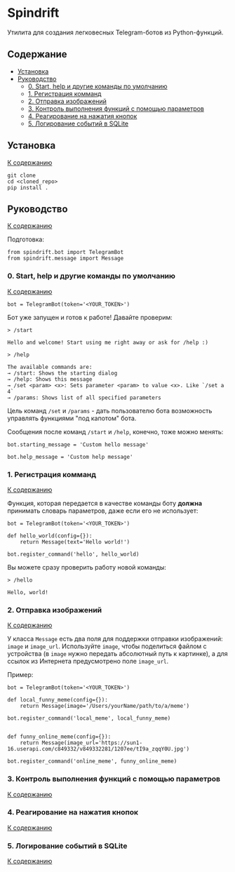 # Spindrift

Утилита для создания легковесных Telegram-ботов из Python-функций.

## Содержание

* [Установка](#Установка)
* [Руководство](#Руководство)
    * [0. Start, help и другие команды по умолчанию](#Start-help-и-другие-команды-по-умолчанию)
    * [1. Регистрация комманд](#1-Регистрация-комманд)
    * [2. Отправка изображений](#2-Отправка-изображений)
    * [3. Контроль выполнения функций с помощью параметров](#3-Контроль-выполнения-функций-с-помощью-параметров)
    * [4. Реагирование на нажатия кнопок](#4-Реагирование-на-нажатия-кнопок)
    * [5. Логирование событий в SQLite](#5-Логирование-событий-в-SQLite)


## Установка
[К содержанию](#Содержание)

```
git clone 
cd <cloned_repo>
pip install .
```

## Руководство
[К содержанию](#Содержание)

Подготовка:
```
from spindrift.bot import TelegramBot
from spindrift.message import Message
```

### 0. Start, help и другие команды по умолчанию
[К содержанию](#Содержание)

```
bot = TelegramBot(token='<YOUR_TOKEN>')
```

Бот уже запущен и готов к работе! Давайте проверим:

```
> /start

Hello and welcome! Start using me right away or ask for /help :)

> /help

The available commands are:
→ /start: Shows the starting dialog
→ /help: Shows this message
→ /set <param> <x>: Sets parameter <param> to value <x>. Like `/set a 4`
→ /params: Shows list of all specified parameters
```

Цель команд `/set` и `/params` - дать пользователю бота возможность управлять функциями "под капотом" бота.

Сообщения после команд `/start` и `/help`, конечно, тоже можно менять:

```
bot.starting_message = 'Custom hello message'

bot.help_message = 'Custom help message'
```

### 1. Регистрация комманд
[К содержанию](#Содержание)

Функция, которая передается в качестве команды боту __должна__ принимать словарь параметров, даже если его не использует:

```
bot = TelegramBot(token='<YOUR_TOKEN>')

def hello_world(config={}):
    return Message(text='Hello world!')

bot.register_command('hello', hello_world)
```

Вы можете сразу проверить работу новой команды:

```
> /hello

Hello, world!
```

### 2. Отправка изображений
[К содержанию](#Содержание)

У класса `Message` есть два поля для поддержки отправки изображений: `image` и `image_url`. Используйте `image`, чтобы поделиться файлом с устройства (в `image` нужно передать абсолютный путь к картинке), а для ссылок из Интернета предусмотрено поле `image_url`.

Пример:

```
bot = TelegramBot(token='<YOUR_TOKEN>')

def local_funny_meme(config={}):
    return Message(image='/Users/yourName/path/to/a/meme')

bot.register_command('local_meme', local_funny_meme)


def funny_online_meme(config={}):
    return Message(image_url='https://sun1-16.userapi.com/c849332/v849332281/1207ee/tI9a_zqqY0U.jpg')

bot.register_command('online_meme', funny_online_meme)
```

### 3. Контроль выполнения функций с помощью параметров
[К содержанию](#Содержание)


### 4. Реагирование на нажатия кнопок
[К содержанию](#Содержание)


### 5. Логирование событий в SQLite
[К содержанию](#Содержание)

